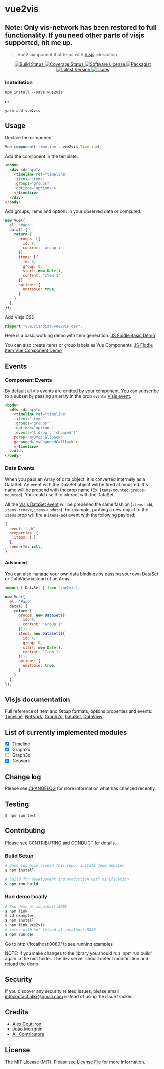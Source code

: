 # vue2vis
## Note: Only vis-network has been restored to full functionality. If you need other parts of visjs supported, hit me up.
> Vue2 component that helps with <a href="http://visjs.org/">Visjs</a> interaction

<p align="center">
  <a href="https://travis-ci.org/alexcode/vue2vis">
    <img src="https://travis-ci.org/alexcode/vue2vis.svg?branch=master" alt="Build Status" />
  </a>
  <a href="https://coveralls.io/github/alexcode/vue2vis?branch=master">
    <img src="https://coveralls.io/repos/github/alexcode/vue2vis/badge.svg?branch=master" alt="Coverage Status" />
  </a>
  <a href="LICENSE">
    <img src="https://img.shields.io/badge/license-MIT-brightgreen.svg?" alt="Software License" />
  </a>
  <a href="https://npmjs.org/package/vue2vis">
    <img src="https://img.shields.io/npm/v/vue2vis.svg?" alt="Packagist" />
  </a>
  <a href="https://github.com/alexcode/vue2vis/releases">
    <img src="https://img.shields.io/github/release/alexcode/vue2vis.svg?" alt="Latest Version" />
  </a>

  <a href="https://github.com/alexcode/vue2vis/issues">
    <img src="https://img.shields.io/github/issues/alexcode/vue2vis.svg?" alt="Issues" />
  </a>
</p>

### Installation
```
npm install --save vue2vis
```

or

```
yarn add vue2vis
```

## Usage

Declare the component
``` javascript
Vue.component('timeline', vue2vis.Timeline);
```

Add the component in the template.

```html
<body>
  <div id="app">
    <timeline ref="timeline"
    :items="items"
    :groups="groups"
    :options="options">
    </timeline>
  </div>
</body>
```

Add groups, items and options in your observed data or computed.
``` javascript
new Vue({
  el: '#app',
  data() {
    return {
      groups: [{
      	id: 0,
        content: 'Group 1'
      }],
      items: [{
      	id: 0,
        group: 0,
        start: new Date(),
        content: 'Item 1'
      }],
      options: {
        editable: true,
      }
    }
  },
});
```

Add Visjs CSS
``` css
@import "vue2vis/dist/vue2vis.css";
```

Here is a basic working demo with item generation:
[JS Fiddle Basic Demo](https://jsfiddle.net/alexkodo/ejdut8fm/)

You can also create items or group labels as Vue Components:
[JS Fiddle Item Vue Component Demo](https://jsfiddle.net/alexkodo/n978c58d/)

## Events

### Component Events
By default all Vis events are emitted by your component. You can subscribe to a subset by passing an array in the prop `events` [Visjs event](http://visjs.org/docs/timeline/#Events).

```html
<body>
  <div id="app">
    <timeline ref="timeline"
    :items="items"
    :groups="groups"
    :options="options"
    :events="['drop', 'changed']"
    @drop="myDropCallback"
    @changed="myChangedCallback">
    </timeline>
  </div>
</body>
```

### Data Events

When you pass an Array of data object, it is converted internally as a DataSet.
An event with the DataSet object will be fired at mounted. It's name will be prepend with the prop name (Ex: `items-mounted`, `groups-mounted`). You could use it to interact with the DataSet.

All the [Visjs DataSet event](http://visjs.org/docs/data/dataset.html#Events) will be prepened the same fashion (`items-add`, `items-remove`, `items-update`). For example, pushing a new object to the `items` prop will fire a `items-add` event with the following payload:
```javascript
{
  event: 'add',
  properties: {
    items: [7],
  },
  senderId: null,
}
```

#### Advanced

You can also manage your own data bindings by passing your own DataSet or DataView instead of an Array.

``` javascript
import { DataSet } from 'vue2vis';

new Vue({
  el: '#app',
  data() {
    return {
      groups: new DataSet([{
      	id: 0,
        content: 'Group 1'
      }]),
      items: new DataSet([{
      	id: 0,
        group: 0,
        start: new Date(),
        content: 'Item 1'
      }]),
      options: {
        editable: true,
      }
    }
  },
});
```

## Visjs documentation

Full reference of Item and Group formats, options properties and events: [Timeline](http://visjs.org/docs/timeline), [Network](http://visjs.org/docs/network), [Graph2d](http://visjs.org/docs/graph2d), [DataSet](http://visjs.org/docs/dataset), [DataView](http://visjs.org/docs/dataview)

## List of currently implemented modules

-   [x] Timeline
-   [x] Graph2d
-   [ ] Graph3d
-   [x] Network

## Change log

Please see [CHANGELOG](CHANGELOG.md) for more information what has changed recently.

## Testing

``` bash
$ npm run test
```

## Contributing
Please see [CONTRIBUTING](CONTRIBUTING.md) and [CONDUCT](CONDUCT.md) for details.

### Build Setup

``` bash
# Once you have cloned this repo, install dependencies
$ npm install

# build for development and production with minification
$ npm run build

```

### Run demo locally
``` bash
# Run demo at localhost:8080
$ npm link
$ cd examples
$ npm install
$ npm link vue2vis
# serve with hot reload at localhost:8080
$ npm run dev
```
Go to <http://localhost:8080/> to see running examples

NOTE: If you make changes to the library you should run 'npm run build' again in the root folder.
The dev server should detect modification and reload the demo

## Security

If you discover any security related issues, please email infocontact.alex@gmail.com instead of using the issue tracker.

## Credits

- [Alex Couturon][link-author]
- [João Menighin](https://github.com/Menighin)
- [All Contributors][link-contributors]

## License

The MIT License (MIT). Please see [License File](LICENSE.md) for more information.

[link-author]: https://github.com/alexcode
[link-contributors]: ../../contributors
